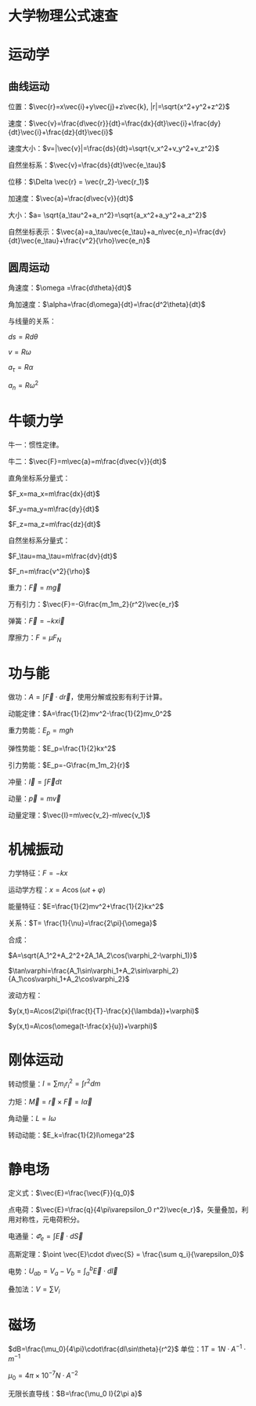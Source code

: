 # 大学物理公式速查





# 运动学

## 曲线运动

位置：$\vec{r}=x\vec{i}+y\vec{j}+z\vec{k}, |r|=\sqrt{x^2+y^2+z^2}$

速度：$\vec{v}=\frac{d\vec{r}}{dt}=\frac{dx}{dt}\vec{i}+\frac{dy}{dt}\vec{i}+\frac{dz}{dt}\vec{i}$

速度大小：$v=|\vec{v}|=\frac{ds}{dt}=\sqrt{v_x^2+v_y^2+v_z^2}$

自然坐标系：$\vec{v}=\frac{ds}{dt}\vec{e_\tau}$



位移：$\Delta \vec{r} = \vec{r_2}-\vec{r_1}$

加速度：$\vec{a}=\frac{d\vec{v}}{dt}$

大小：$a= \sqrt{a_\tau^2+a_n^2}=\sqrt{a_x^2+a_y^2+a_z^2}$

自然坐标表示：$\vec{a}=a_\tau\vec{e_\tau}+a_n\vec{e_n}=\frac{dv}{dt}\vec{e_\tau}+\frac{v^2}{\rho}\vec{e_n}$



## 圆周运动

角速度：$\omega =\frac{d\theta}{dt}$

角加速度：$\alpha=\frac{d\omega}{dt}=\frac{d^2\theta}{dt}$

与线量的关系：

$ds=Rd\theta$

$v=R\omega$

$a_\tau=R\alpha$

$a_n=R\omega^2$





# 牛顿力学

牛一：惯性定律。

牛二：$\vec{F}=m\vec{a}=m\frac{d\vec{v}}{dt}$

直角坐标系分量式：

$F_x=ma_x=m\frac{dx}{dt}$

$F_y=ma_y=m\frac{dy}{dt}$

$F_z=ma_z=m\frac{dz}{dt}$

自然坐标系分量式：

$F_\tau=ma_\tau=m\frac{dv}{dt}$

$F_n=m\frac{v^2}{\rho}$



重力：$\vec{F}=m\vec{g}$

万有引力：$\vec{F}=-G\frac{m_1m_2}{r^2}\vec{e_r}$

弹簧：$\vec{F}=-kx\vec{i}$

摩擦力：$F=\mu F_N$



# 功与能



做功：$A=\int \vec{F}\cdot d\vec{r}$，使用分解或投影有利于计算。

动能定律：$A=\frac{1}{2}mv^2-\frac{1}{2}mv_0^2$

重力势能：$E_p=mgh$

弹性势能：$E_p=\frac{1}{2}kx^2$

引力势能：$E_p=-G\frac{m_1m_2}{r}$



冲量：$\vec{I}=\int \vec{F}dt$

动量：$\vec{p}=m\vec{v}$

动量定理：$\vec{I}=m\vec{v_2}-m\vec{v_1}$



# 机械振动

力学特征：$F=-kx$

运动学方程：$x=A\cos(\omega t+\varphi)$

能量特征：$E=\frac{1}{2}mv^2+\frac{1}{2}kx^2$

关系：$T= \frac{1}{\nu}=\frac{2\pi}{\omega}$



合成：

$A=\sqrt{A_1^2+A_2^2+2A_1A_2\cos(\varphi_2-\varphi_1)}$

$\tan\varphi=\frac{A_1\sin\varphi_1+A_2\sin\varphi_2}{A_1\cos\varphi_1+A_2\cos\varphi_2}$



波动方程：

$y(x,t)=A\cos(2\pi(\frac{t}{T}-\frac{x}{\lambda})+\varphi)$

$y(x,t)=A\cos(\omega(t-\frac{x}{u})+\varphi)$





# 刚体运动

转动惯量：$I=\sum m_ir_i^2 = \int r^2dm$

力矩：$\vec{M}=\vec{r}\times \vec{F}=I\vec{\alpha}$

角动量：$L=I\omega$

转动动能：$E_k=\frac{1}{2}I\omega^2$



# 静电场

定义式：$\vec{E}=\frac{\vec{F}}{q_0}$

点电荷：$\vec{E}=\frac{q}{4\pi\varepsilon_0 r^2}\vec{e_r}$，矢量叠加，利用对称性，元电荷积分。

电通量：$\varPhi_e=\int \vec{E}\cdot d\vec{S}$

高斯定理：$\oint \vec{E}\cdot d\vec{S} = \frac{\sum q_i}{\varepsilon_0}$



电势：$U_{ab}=V_a-V_b=\int_a^b \vec{E}\cdot d\vec{l}$

叠加法：$V=\sum V_i$



# 磁场



$dB=\frac{\mu_0}{4\pi}\cdot\frac{dl\sin\theta}{r^2}$ 单位：$1T=1N\cdot A^{-1}\cdot m^{-1}$

$\mu_0=4\pi\times10^{-7} N\cdot A^{-2}$

无限长直导线：$B=\frac{\mu_0 I}{2\pi a}$